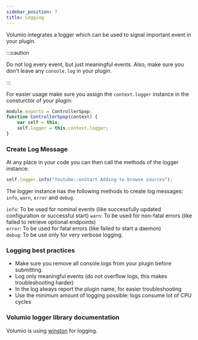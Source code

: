 ```yaml
---
sidebar_position: 7
title: Logging
---
```


Volumio integrates a logger which can be used to signal important event in your plugin.

:::caution

Do not log every event, but just meaningful events. Also, make sure you don't leave any `console.log` in your plugin.

:::

For easier usage make sure you assign the `context.logger` instance in the consturctor of your plugin:

```javascript
module.exports = ControllerSpop;
function ControllerSpop(context) {
	var self = this;
	self.logger = this.context.logger;
}
```

### Create Log Message

At any place in your code you can then call the methods of the logger instance:

```javascript
self.logger.info("Youtube::onStart Adding to browse sources");
```

The logger instance has the following methods to create log messages: `info`, `warn`, `error` and `debug`.

`info`: To be used for nominal events (like successfully updated configuration or successful start)
`warn`: To be used for non-fatal errors (like failed to retrieve optional endpoints)  
`error`: To be used for fatal errors (like failed to start a daemon)  
`debug`: To be use only for very verbose logging.  

### Logging best practices

* Make sure you remove all console.logs from your plugin before submitting.
* Log only meaningful events (do not overflow logs, this makes troubleshooting harder)
* In the log always report the plugin name, for easier troubleshooting
* Use the minimum amount of logging possible: logs consume lot of CPU cycles


### Volumio logger library documentation

Volumio is using [winston](https://github.com/winstonjs/winston) for logging.
